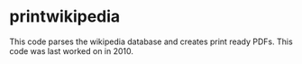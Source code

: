 printwikipedia
==============

This code parses the wikipedia database and creates print ready PDFs. This code was last worked on in 2010. 

